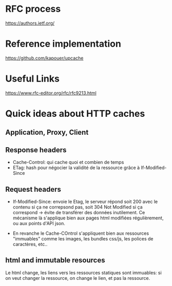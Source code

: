 # RFC process

<https://authors.ietf.org/>

# Reference implementation

https://github.com/kapouer/upcache

# Useful Links

https://www.rfc-editor.org/rfc/rfc9213.html

# Quick ideas about HTTP caches

## Application, Proxy, Client

## Response headers

- Cache-Control: qui cache quoi et combien de temps
- ETag: hash pour négocier la validité de la ressource grâce à If-Modified-Since

## Request headers

- If-Modified-Since: envoie le Etag, le serveur répond soit 200 avec le contenu si ça ne correpsond pas, soit 304 Not Modified si ça correspond -> évite de transférer des données inutilement.
Ce mécanisme là s'applique bien aux pages html modifiées régulièrement, ou aux points d'API json.

- En revanche le Cache-COntrol s'appliquent bien aux ressources "immuables" comme les images, les bundles css/js, les polices de caractères, etc..

## html and immutable resources

Le html change, les liens vers les ressources statiques sont immuables:
si on veut changer la ressource, on change le lien, et pas la ressource.


